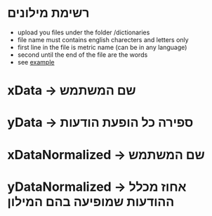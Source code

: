 # רשימת מילונים

+ upload you files under the folder /dictionaries
+ file name must contains english charecters and letters only
+ first line in the file is metric name (can be in any language)
+ second until the end of the file are the words
+ see [example](https://github.com/group-wise/dictionaries/blob/master/dictionaries/example.txt)


# xData -> שם המשתמש
# yData -> ספירה כל הופעת הודעות

# xDataNormalized -> שם המשתמש
# yDataNormalized -> אחוז מכלל ההודעות שמופיעה בהם המילון
